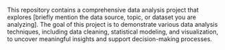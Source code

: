 This repository contains a comprehensive data analysis project that explores [briefly mention the data source, topic, or dataset you are analyzing]. The goal of this project is to demonstrate various data analysis techniques, including data cleaning, statistical modeling, and visualization, to uncover meaningful insights and support decision-making processes.
